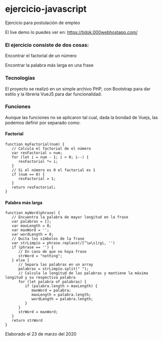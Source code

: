 # ejercicio-javascript
Ejercicio para postulación de empleo


El live demo lo puedes ver en: https://tidok.000webhostapp.com/


### El ejercicio consiste de dos cosas: 

Encontrar el factorial de un número

Encontrar la palabra más larga en una frase

### Tecnologías

El proyecto se realizó en un simple archivo PHP, con Bootstrap para dar estilo y la libreria VueJS para dar funcionalidad.


### Funciones

Aunque las funciones no se aplicaron tal cual, dada la bondad de Vuejs, las podemos definir por separado como:


#### Factorial
```
function myFactorial(num) {
   // Calcula el factorial de el número
   var resFactorial = num;
   for (let i = num - 1; i > 0; i--) {
      resFactorial *= i;
   }
   // Si el número es 0 el factorial es 1
   if (num == 0) {
      resFactorial = 1;
   }
   return resFactorial;
}
```

#### Palabra más larga
```
function myWord(phrase) {
   // Encuentra la palabra de mayor longitud en la frase
   var palabras = [];
   var maxLength = 0;
   var maxWord = '';
   var wordLength = 0;
   // Quita los símbolos de la frase
   var strLimpío = phrase.replace(/[^\w\s]/gi, '')
   if (phrase == '') {
      // En caso de que no haya frase
      strWord = "nothing";
   } else {
      // Separa las palabras en un array
      palabras = strLimpío.split(" ");
      // Calcula la longitud de las palabras y mantiene la máxima longitud y su respectiva palabra
      for (let palabra of palabras) {
         if (palabra.length > maxLength) {
            maxWord = palabra;
            maxLength = palabra.length;
            wordLength = palabra.length;
         }
      }
      strWord = maxWord;
   }
   return strWord
}
```


Elaborado el 23 de marzo del 2020
